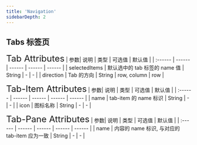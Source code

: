 ```yaml
---
title: 'Navigation'
sidebarDepth: 2
---
```


## Tabs 标签页
<ClientOnly>
  <tab-demo/>
<font size=5>Tab Attributes</font>
| 参数| 说明 | 类型 | 可选值 | 默认值 |
| :------ | ------ | ------ | ------ | ------ |
| selectedItems | 默认选中的 tab 标签的 name 值 | String | - | - |
| direction | Tab 的方向 | String | row, column | row |
</ClientOnly>

<font size=5>Tab-Item Attributes</font>
| 参数| 说明 | 类型 | 可选值 | 默认值 |
| :------ | ------ | ------ | ------ | ------ |
| name | tab-item 的 name 标识 | String | - | - |
| icon | 图标名称 | String | - | - |
</ClientOnly>

<font size=5>Tab-Pane Attributes</font>
| 参数| 说明 | 类型 | 可选值 | 默认值 |
| :------ | ------ | ------ | ------ | ------ |
| name | 内容的 name 标识, 与对应的 tab-item 应为一致 | String | - | - |
</ClientOnly>

<br><br>
